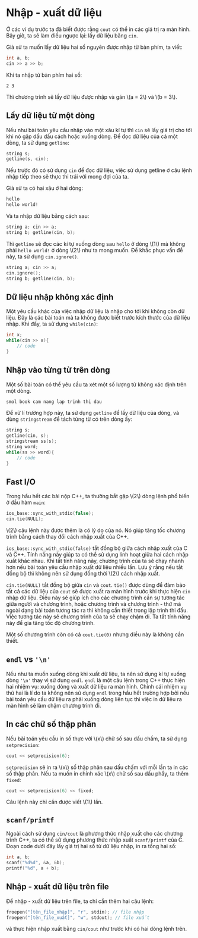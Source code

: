 # Nhập - xuất dữ liệu

Ở các ví dụ trước ta đã biết được rằng `cout` có thể in các giá trị ra màn hình. Bây giờ, ta sẽ làm điều ngược lại: lấy dữ liệu bằng `cin`.

Giả sử ta muốn lấy dữ liệu hai số nguyên được nhập từ bàn phím, ta viết:

```C++
int a, b;
cin >> a >> b;
```

Khi ta nhập từ bàn phím hai số:

```
2 3
```

Thì chương trình sẽ lấy dữ liệu được nhập và gán \\(a = 2\\) và \\(b = 3\\).

## Lấy dữ liệu từ một dòng

Nếu như bài toán yêu cầu nhập vào một xâu kí tự thì `cin` sẽ lấy giá trị cho tới khi nó gặp dấu dấu cách hoặc xuống dòng. Để đọc dữ liệu của cả một dòng, ta sử dụng `getline`:

```C++
string s;
getline(s, cin);
```

Nếu trước đó có sử dụng `cin` để đọc dữ liệu, việc sử dụng getline ở câu lệnh nhập tiếp theo sẽ thực thi trái với mong đợi của ta.

Giả sử ta có hai xâu ở hai dòng:

```C++
hello
hello world!
``` 

Và ta nhập dữ liệu bằng cách sau:

```C++
string a; cin >> a;
string b; getline(cin, b);
```

Thì `getline` sẽ đọc các kí tự xuống dòng sau `hello` ở dòng \\(1\\) mà không phải `hello world!` ở dòng \\(2\\) như ta mong muốn. Để khắc phục vấn đề này, ta sử dụng `cin.ignore()`.

```C++
string a; cin >> a;
cin.ignore();
string b; getline(cin, b);
```

## Dữ liệu nhập không xác định

Một yêu cầu khác của việc nhập dữ liệu là nhập cho tới khi không còn dữ liệu. Đây là các bài toán mà ta không được biết trước kích thước của dữ liệu nhập. Khi đấy, ta sử dụng `while(cin)`:

```C++
int x;
while(cin >> x){
	// code
}
```

## Nhập vào từng từ trên dòng

Một số bài toán có thể yêu cầu ta xét một số lượng từ không xác định trên một dòng. 

```C++
smol book cam nang lap trinh thi dau
```

Để xử lí trường hợp này, ta sử dụng `getline` để lấy dữ liệu của dòng, và dùng `stringstream` để tách từng từ có trên dòng ấy:

```C++
string s;
getline(cin, s);
stringstream ss(s);
string word;
while(ss >> word){
	// code
}
```

## Fast I/O

Trong hầu hết các bài nộp C++, ta thường bắt gặp \\(2\\) dòng lệnh phổ biến ở đầu hàm `main`:

```C++
ios_base::sync_with_stdio(false);
cin.tie(NULL);
```

\\(2\\) câu lệnh này được thêm là có lý do của nó. Nó giúp tăng tốc chương trình bằng cách thay đổi cách nhập xuất của C++.

`ios_base::sync_with_stdio(false)` tắt đồng bộ giữa cách nhập xuất của C và C++. Tính năng này giúp ta có thể sử dụng linh hoạt giữa hai cách nhập xuất khác nhau. Khi tắt tính năng này, chương trình của ta sẽ chạy nhanh hơn nếu bài toán yêu cầu nhập xuất dữ liệu nhiều lần. Lưu ý rằng nếu tắt đồng bộ thì không nên sử dụng đồng thời \\(2\\) cách nhập xuất.

`cin.tie(NULL)` tắt  đồng bộ giữa `cin` và `cout`. `tie()` được dùng để đảm bảo tất cả các dữ liệu của `cout` sẽ được xuất ra màn hình trước khi thực hiện `cin` nhập dữ liệu. Điều này sẽ giúp ích cho các chương trình cần sự tương tác giữa người và chương trình, hoặc chương trình và chương trình - thứ mà ngoài dạng bài toán tương tác ra thì không cần thiết trong lập trình thi đấu. Việc tương tác này sẽ chương trình của ta sẽ chạy chậm đi. Ta tắt tính năng này để gia tăng tốc độ chương trình.

Một số chương trình còn có cả `cout.tie(0)` nhưng điều này là không cần thiết.

## `endl` vs `'\n'`

Nếu như ta muốn xuống dòng khi xuất dữ liệu, ta nên sử dụng kí tự xuống dòng `'\n'` thay vì sử dụng `endl`. `endl` là một câu lệnh trong C++ thực hiện hai nhiệm vụ: xuống dòng và xuất dữ liệu ra màn hình. Chính cái nhiệm vụ thứ hai là lí do ta không nên sử dụng `endl` trong hầu hết trường hợp bởi nếu bài toán yêu cầu dữ liệu ra phải xuống dòng liên tục thì việc in dữ liệu ra màn hình sẽ làm chậm chương trình đi.

## In các chữ số thập phân

Nếu bài toán yêu cầu in số thực với \\(x\\) chữ số sau dấu chấm, ta sử dụng `setprecision`:

```C++
cout << setprecision(6);
```

`setprecision` sẽ in ra \\(x\\) số thập phân sau dấu chấm với mỗi lần ta in các số thập phân. Nếu ta muốn in chính xác \\(x\\) chữ số sau dấu phẩy, ta thêm `fixed`:

```C++
cout << setprecision(6) << fixed;
```

Câu lệnh này chỉ cần được viết \\(1\\) lần.

## `scanf/printf`

Ngoài cách sử dụng `cin/cout` là phương thức nhập xuất cho các chương trình C++, ta có thể sử dụng phương thức nhập xuất `scanf/printf` của C. Đoạn code dưới đây lấy giá trị hai số từ dữ liệu nhập, in ra tổng hai số:

```C++
int a, b;
scanf("%d%d", &a, &b);
printf("%d", a + b);
```

## Nhập - xuất dữ liệu trên file

Để nhập - xuất dữ liệu trên file, ta chỉ cần thêm hai câu lệnh:

```C++
froepen("[tên_file_nhập]", "r", stdin); // file nhập
froepen("[tên_file_xuất]", "w", stdout); // file xuất
```

và thực hiện nhập xuất bằng `cin/cout` như trước khi có hai dòng lệnh trên.